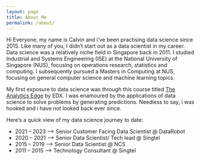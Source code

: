 ```yaml
---
layout: page
title: About Me
permalink: /about/
---
```


Hi Everyone, my name is Calvin and i’ve been practising data science since 2015. Like many of you, I didn’t start out as a data scientist in my career. Data science was a relatively niche field in Singapore back in 2011. I studied Industrial and Systems Engineering (ISE) at the National University of Singapore (NUS), focusing on operations research, statistics and computing. I subsequently pursued a Masters in Computing at NUS, focusing on general computer science and machine learning topics.

My first exposure to data science was through this course titled [The Analytics Edge](https://www.edx.org/course/the-analytics-edge) by EDX. I was enamoured by the applications of data science to solve problems by generating predictions. Needless to say, i was hooked and i have not looked back ever since.

Here’s a quick view of my data science journey to date:

* 2021 – 2023 –> Senior Customer Facing Data Scientist @ DataRobot
* 2020 – 2021 –> Senior Data Scientist/ Tech lead @ Singtel
* 2015 – 2019 –> Senior Data Scientist @ NCS
* 2011 – 2015 –> Technology Consultant @ Singtel
